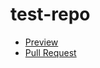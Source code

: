 # test-repo
  - [Preview](https://DenysKleimenov.github.io/test-repo/)
  - [Pull Request](https://github.com/DenysKleimenov/test-repo/pull/1/files)
